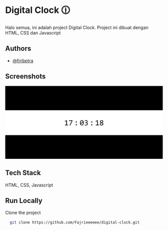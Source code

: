 
# Digital Clock 🕧

Halo semua, ini adalah project Digital Clock. Project ini dibuat dengan HTML, CSS dan Javascript
## Authors

- [@fjribptra](https://www.instagram.com/fjribptra)


## Screenshots

![App Screenshot](./digital-clock.png)


## Tech Stack

HTML, CSS, Javascript


## Run Locally

Clone the project

```bash
  git clone https://github.com/Fajrieeeeee/digital-clock.git
```


